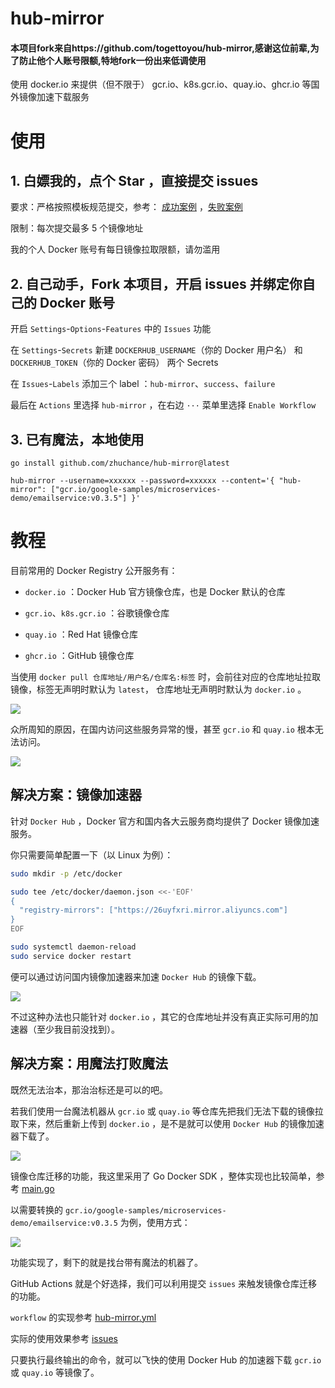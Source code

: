 # hub-mirror
#### 本项目fork来自https://github.com/togettoyou/hub-mirror,感谢这位前辈,为了防止他个人账号限额,特地fork一份出来低调使用

使用 docker.io 来提供（但不限于） gcr.io、k8s.gcr.io、quay.io、ghcr.io 等国外镜像加速下载服务

# 使用

## 1. 白嫖我的，点个 Star ，直接提交 issues

要求：严格按照模板规范提交，参考： [成功案例](https://github.com/zhuchance/hub-mirror/issues/1) ，[失败案例](https://github.com/zhuchance/hub-mirror/issues/3)

限制：每次提交最多 5 个镜像地址

我的个人 Docker 账号有每日镜像拉取限额，请勿滥用

## 2. 自己动手，Fork 本项目，开启 issues 并绑定你自己的 Docker 账号

开启 `Settings`-`Options`-`Features` 中的 `Issues` 功能

在 `Settings`-`Secrets` 新建 `DOCKERHUB_USERNAME`（你的 Docker 用户名） 和 `DOCKERHUB_TOKEN`（你的 Docker 密码） 两个 Secrets

在 `Issues`-`Labels` 添加三个 label ：`hub-mirror`、`success`、`failure`

最后在 `Actions` 里选择 `hub-mirror` ，在右边 `···` 菜单里选择 `Enable Workflow`

## 3. 已有魔法，本地使用

```shell
go install github.com/zhuchance/hub-mirror@latest
```

```shell
hub-mirror --username=xxxxxx --password=xxxxxx --content='{ "hub-mirror": ["gcr.io/google-samples/microservices-demo/emailservice:v0.3.5"] }'
```

# 教程

目前常用的 Docker Registry 公开服务有：

- `docker.io` ：Docker Hub 官方镜像仓库，也是 Docker 默认的仓库

- `gcr.io`、`k8s.gcr.io` ：谷歌镜像仓库

- `quay.io` ：Red Hat 镜像仓库

- `ghcr.io` ：GitHub 镜像仓库

当使用 `docker pull 仓库地址/用户名/仓库名:标签` 时，会前往对应的仓库地址拉取镜像，标签无声明时默认为 `latest`， 仓库地址无声明时默认为 `docker.io` 。

![](https://gitee.com/zhuchance/picture/raw/master/2022-1-24/1642987913348-Snipaste_2022-01-24_09-26-33.gif)

众所周知的原因，在国内访问这些服务异常的慢，甚至 `gcr.io` 和 `quay.io` 根本无法访问。

![](https://gitee.com/zhuchance/picture/raw/master/2022-1-24/1642994022304-carbon%20(5).gif)


## 解决方案：镜像加速器

针对 `Docker Hub` ，Docker 官方和国内各大云服务商均提供了 Docker 镜像加速服务。

你只需要简单配置一下（以 Linux 为例）：

```bash
sudo mkdir -p /etc/docker

sudo tee /etc/docker/daemon.json <<-'EOF'
{
  "registry-mirrors": ["https://26uyfxri.mirror.aliyuncs.com"]
}
EOF

sudo systemctl daemon-reload
sudo service docker restart
```

便可以通过访问国内镜像加速器来加速 `Docker Hub` 的镜像下载。

![](https://gitee.com/togettoyou/picture/raw/master/2022-1-24/1642989154674-Snipaste_2022-01-24_09-27-33.gif)

不过这种办法也只能针对 `docker.io` ，其它的仓库地址并没有真正实际可用的加速器（至少我目前没找到）。

## 解决方案：用魔法打败魔法

既然无法治本，那治治标还是可以的吧。

若我们使用一台魔法机器从 `gcr.io` 或 `quay.io` 等仓库先把我们无法下载的镜像拉取下来，然后重新上传到 `docker.io` ，是不是就可以使用 `Docker Hub` 的镜像加速器下载了。

![](https://gitee.com/[zhuchance](https://gitee.com/togettoyou/picture/raw/master/2022-1-24/1642989154674-Snipaste_2022-01-24_09-27-33.gif)/picture/raw/master/2022-1-24/1642990777364-Snipaste_2022-01-24_09-28-51.gif)

镜像仓库迁移的功能，我这里采用了 Go Docker SDK ，整体实现也比较简单，参考 [main.go](https://github.com/zhuchance/hub-mirror/blob/main/main.go)

以需要转换的 `gcr.io/google-samples/microservices-demo/emailservice:v0.3.5` 为例，使用方式：

![](https://gitee.com/zhuchance/picture/raw/master/2022-1-24/1642991865261-carbon-_3_.gif)

功能实现了，剩下的就是找台带有魔法的机器了。

GitHub Actions 就是个好选择，我们可以利用提交 `issues` 来触发镜像仓库迁移的功能。

`workflow` 的实现参考 [hub-mirror.yml](https://github.com/zhuchance/hub-mirror/blob/main/.github/workflows/hub-mirror.yml)

实际的使用效果参考 [issues](https://github.com/zhuchance/hub-mirror/issues?q=is%3Aissue+is%3Aopen+label%3Ahub-mirror) 

只要执行最终输出的命令，就可以飞快的使用 Docker Hub 的加速器下载 `gcr.io` 或 `quay.io` 等镜像了。

